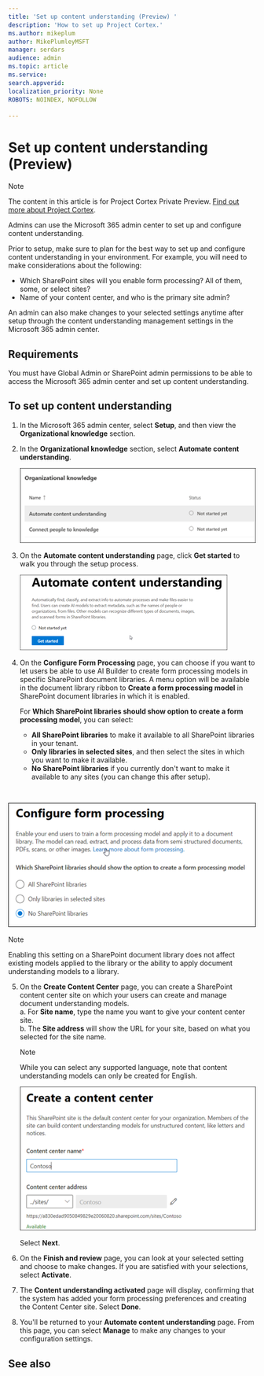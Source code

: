```yaml
---
title: 'Set up content understanding (Preview) '
description: 'How to set up Project Cortex.'
ms.author: mikeplum
author: MikePlumleyMSFT
manager: serdars
audience: admin
ms.topic: article
ms.service: 
search.appverid: 
localization_priority: None
ROBOTS: NOINDEX, NOFOLLOW

---
```

# Set up content understanding (Preview)

> [!Note] 
> The content in this article is for Project Cortex Private Preview. [Find out more about Project Cortex](https://aka.ms/projectcortex).

Admins can use the Microsoft 365 admin center to set up and configure content understanding. 

Prior to setup, make sure to plan for the best way to set up and configure content understanding in your environment. For example, you will need to make considerations about the following:
- Which SharePoint sites will you enable form processing? All of them, some, or select sites?
- Name of your content center, and who is the primary site admin?

An admin can also make changes to your selected settings anytime after setup through the content understanding management settings in the Microsoft 365 admin center.


## Requirements 
You must have Global Admin or SharePoint admin permissions to be able to access the Microsoft 365 admin center and set up content understanding.


## To set up content understanding

1. In the Microsoft 365 admin center, select **Setup**, and then view the **Organizational knowledge** section.
2. In the **Organizational knowledge** section, select **Automate content understanding**.<br/>

    ![Organizational knowledge setup page](../media/content-understanding/admin-org-knowledge-options.png)</br>

3. On the **Automate content understanding** page, click **Get started** to walk you through the setup process.<br/>

    ![Begin setup](../media/content-understanding/admin-content-understanding-get-started.png)</br>


4. On the **Configure Form Processing** page, you can choose if you want to let users be able to use AI Builder to create form processing models in specific SharePoint document libraries. A menu option will be available in the document library ribbon to **Create a form processing model** in SharePoint document libraries in which it is enabled.
 
     For **Which SharePoint libraries should show option to create a form processing model**, you can select:</br>
    - **All SharePoint libraries** to make it available to all SharePoint libraries in your tenant.</br>
    - **Only libraries in selected sites**, and then select the sites in which you want to make it available.</br>
    - **No SharePoint libraries** if you currently don't want to make it available to any sites (you can change this after setup).
</br>

   ![Configure form processing](../media/content-understanding/admin-configforms.png)
</br>

   > [!Note]
   > Enabling this setting on a SharePoint document library does not affect existing models applied to the library or the ability to apply document understanding models to a library. 

    
5. On the **Create Content Center** page, you can create a SharePoint content center site on which your users can create and manage document understanding models. </br>
    a. For **Site name**, type the name you want to give your content center site.</br>
    b. The **Site address** will show the URL for your site, based on what you selected for the site name.</br>

    > [!Note] 
    > While you can select any supported language, note that content understanding models can only be created for English.</br>

      ![Create content center](../media/content-understanding/admin-cu-create-cc.png)</br>


    Select **Next**.
6. On the **Finish and review** page, you can look at your selected setting and choose to make changes. If you are satisfied with your selections, select **Activate**.



7. The **Content understanding activated** page will display, confirming that the system has added your form processing preferences and creating the Content Center site. Select **Done**.

8. You'll be returned to your **Automate content understanding** page. From this page, you can select **Manage** to make any changes to your configuration settings. 

## See also



  






